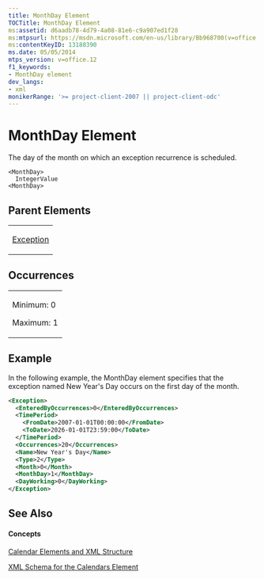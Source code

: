 ```yaml
---
title: MonthDay Element
TOCTitle: MonthDay Element
ms:assetid: d6aadb78-4d79-4a08-81e6-c9a907ed1f28
ms:mtpsurl: https://msdn.microsoft.com/en-us/library/Bb968700(v=office.12)
ms:contentKeyID: 13188390
ms.date: 05/05/2014
mtps_version: v=office.12
f1_keywords:
- MonthDay element
dev_langs:
- xml
monikerRange: '>= project-client-2007 || project-client-odc'
---
```


# MonthDay Element




The day of the month on which an exception recurrence is scheduled.

    <MonthDay>
      IntegerValue
    <MonthDay>

## Parent Elements

<table>
<colgroup>
<col style="width: 100%" />
</colgroup>
<tbody>
<tr class="odd">
<td><p><a href="bb968492(v=office.12).md">Exception</a></p></td>
</tr>
</tbody>
</table>

## Occurrences

<table>
<colgroup>
<col style="width: 100%" />
</colgroup>
<tbody>
<tr class="odd">
<td><p>Minimum: 0</p>
<p>Maximum: 1</p></td>
</tr>
</tbody>
</table>

## Example

In the following example, the MonthDay element specifies that the exception named New Year's Day occurs on the first day of the month.

``` xml
<Exception>
  <EnteredByOccurrences>0</EnteredByOccurrences>
  <TimePeriod>
    <FromDate>2007-01-01T00:00:00</FromDate>
    <ToDate>2026-01-01T23:59:00</ToDate>
  </TimePeriod>
  <Occurrences>20</Occurrences>
  <Name>New Year's Day</Name>
  <Type>2</Type>
  <Month>0</Month>
  <MonthDay>1</MonthDay>
  <DayWorking>0</DayWorking>
</Exception>
```

## See Also

#### Concepts

[Calendar Elements and XML Structure](bb968563\(v=office.12\).md)

[XML Schema for the Calendars Element](bb968557\(v=office.12\).md)


